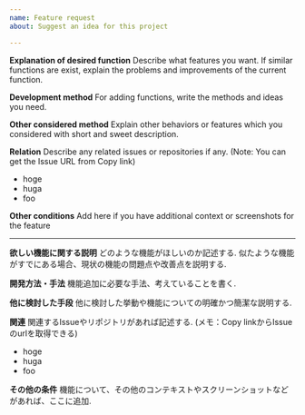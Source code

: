 ```yaml
---
name: Feature request
about: Suggest an idea for this project

---
```


**Explanation of desired function**
Describe what features you want.
If  similar functions are exist, explain the problems and improvements of the current function.

**Development method**
For adding functions, write the methods and ideas you need.

**Other considered method**
Explain other behaviors or features which you considered with short and sweet description.

**Relation**
Describe any related issues or repositories if any.
(Note: You can get the Issue URL from Copy link)

- hoge
- huga
- foo

**Other conditions**
Add here if you have additional context or screenshots for the feature

---

**欲しい機能に関する説明**
どのような機能がほしいのか記述する.
似たような機能がすでにある場合、現状の機能の問題点や改善点を説明する.  

**開発方法・手法**
機能追加に必要な手法、考えていることを書く.  

**他に検討した手段**
他に検討した挙動や機能についての明確かつ簡潔な説明する.  

**関連**
関連するIssueやリポジトリがあれば記述する. 
(メモ：Copy linkからIssueのurlを取得できる)  
- hoge
- huga
- foo

**その他の条件**
機能について、その他のコンテキストやスクリーンショットなどがあれば、ここに追加.  
